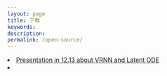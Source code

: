 ```yaml
---
layout: page
title: 下载
keywords: 
description: 
permalink: /open-source/
---
```



<li><a href="https://RuifMaxx.github.io/images/2020-12-14-BLOG.pdf" target="_blank">Presentation in 12.13 about VRNN and Latent ODE</a><li>

